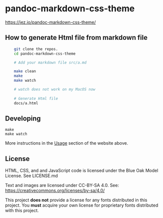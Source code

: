 # pandoc-markdown-css-theme

<https://jez.io/pandoc-markdown-css-theme/>


## How to generate Html file from markdown file
```bash
    git clone the repos.
    cd pandoc-markdown-css-theme

    # Add your markdown file src/a.md

    make clean
    make
    make watch

    # watch does not work on my MacOS now
    
    # Generate Html file
    docs/a.html 
```

## Developing

```
make
make watch
```

More instructions in the [Usage][Usage] section of the website above.

[Usage]: https://jez.io/pandoc-markdown-css-theme/#usage

## License

HTML, CSS, and and JavaScript code is licensed under the Blue Oak Model License.
See LICENSE.md

Text and images are licensed under CC-BY-SA 4.0. See:
<https://creativecommons.org/licenses/by-sa/4.0/>

This project **does not** provide a license for any fonts distributed in this
project. You **must** acquire your own license for proprietary fonts distributed
with this project.
